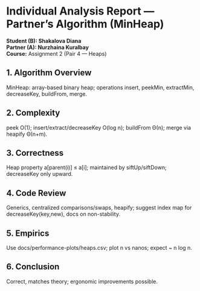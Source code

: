 ﻿# Individual Analysis Report — Partner’s Algorithm (MinHeap)
**Student (B): Shakalova Diana**  
**Partner (A): Nurzhaina Kuralbay**  
**Course:** Assignment 2 (Pair 4 — Heaps)

## 1. Algorithm Overview
MinHeap: array-based binary heap; operations insert, peekMin, extractMin, decreaseKey, buildFrom, merge.

## 2. Complexity
peek O(1); insert/extract/decreaseKey O(log n); buildFrom Θ(n); merge via heapify Θ(n+m).

## 3. Correctness
Heap property a[parent(i)] ≤ a[i]; maintained by siftUp/siftDown; decreaseKey only upward.

## 4. Code Review
Generics, centralized comparisons/swaps, heapify; suggest index map for decreaseKey(key,new), docs on non-stability.

## 5. Empirics
Use docs/performance-plots/heaps.csv; plot n vs nanos; expect ~ n log n.

## 6. Conclusion
Correct, matches theory; ergonomic improvements possible.
